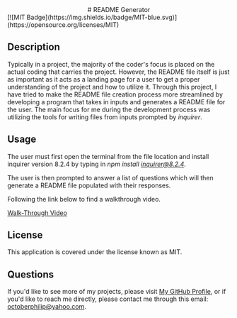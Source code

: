 <div align="center">
  # README Generator 
</div>
  [![MIT Badge](https://img.shields.io/badge/MIT-blue.svg)](https://opensource.org/licenses/MIT)

  ## Description  

  Typically in a project, the majority of the coder's focus is placed on the actual coding that carries the project. However, the README file itself is just as important as it acts as a landing page for a user to get a proper understanding of the project and how to utilize it. Through this project, I have tried to make the README file creation process more streamlined by developing a program that takes in inputs and generates a README file for the user. The main focus for me during the development process was utilizing the tools for writing files from inputs prompted by *inquirer*.
  
  ## Usage  
  
  The user must first open the terminal from the file location and install inquirer version 8.2.4 by typing in *npm install inquirer@8.2.4*.

  The user is then prompted to answer a list of questions which will then generate a README file populated with their responses.

  Following the link below to find a walkthrough video.
  
  [Walk-Through Video](https://drive.google.com/file/d/1ryMGIX_h0fQkrAyq7hk5Yzkiv3B_3-JI/view)
  

  ## License  
  
  This application is covered under the license known as MIT.  
  
  ## Questions  
  
  If you'd like to see more of my projects, please visit [My GitHub Profile](https://github.com/geovko), or if you'd like to reach me directly, please contact me through this email: octoberphilip@yahoo.com.  
  
  